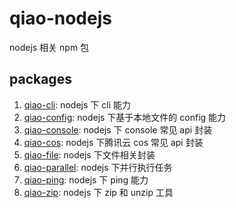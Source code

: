 # qiao-nodejs

nodejs 相关 npm 包

## packages

1.  [qiao-cli](packages/qiao-cli/README.md): nodejs 下 cli 能力
2.  [qiao-config](packages/qiao-config/README.md): nodejs 下基于本地文件的 config 能力
3.  [qiao-console](packages/qiao-console/README.md): nodejs 下 console 常见 api 封装
4.  [qiao-cos](packages/qiao-cos/README.md): nodejs 下腾讯云 cos 常见 api 封装
5.  [qiao-file](packages/qiao-file/README.md): nodejs 下文件相关封装
6.  [qiao-parallel](packages/qiao-parallel/README.md): nodejs 下并行执行任务
7.  [qiao-ping](packages/qiao-ping/README.md): nodejs 下 ping 能力
8.  [qiao-zip](packages/qiao-zip/README.md): nodejs 下 zip 和 unzip 工具
